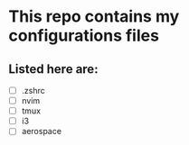 # This repo contains my configurations files 

## Listed here are:
- [ ] .zshrc
- [ ] nvim
- [ ] tmux
- [ ] i3
- [ ] aerospace
